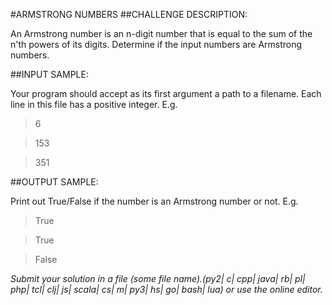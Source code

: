 #ARMSTRONG NUMBERS
##CHALLENGE DESCRIPTION:

An Armstrong number is an n-digit number that is equal to the sum of the n'th powers of its digits. Determine if the input numbers are Armstrong numbers.

##INPUT SAMPLE:

Your program should accept as its first argument a path to a filename. Each line in this file has a positive integer. E.g.

>6

>153

>351

##OUTPUT SAMPLE:

Print out True/False if the number is an Armstrong number or not. E.g.

>True

>True

>False

*Submit your solution in a file (some file name).(py2| c| cpp| java| rb| pl| php| tcl| clj| js| scala| cs| m| py3| hs| go| bash| lua) or use the online editor.*
